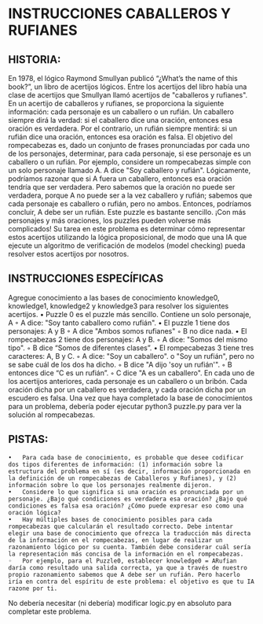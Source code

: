 # INSTRUCCIONES CABALLEROS Y RUFIANES

## HISTORIA:
En 1978, el lógico Raymond Smullyan publicó “¿What’s the name of this book?”, un libro de acertijos lógicos. Entre los acertijos del libro había una clase de acertijos que Smullyan llamó acertijos de "caballeros y rufianes".
En un acertijo de caballeros y rufianes, se proporciona la siguiente información: cada personaje es un caballero o un rufián. Un caballero siempre dirá la verdad: si el caballero dice una oración, entonces esa oración es verdadera. Por el contrario, un rufián siempre mentirá: si un rufián dice una oración, entonces esa oración es falsa.
El objetivo del rompecabezas es, dado un conjunto de frases pronunciadas por cada uno de los personajes, determinar, para cada personaje, si ese personaje es un caballero o un rufián.
Por ejemplo, considere un rompecabezas simple con un solo personaje llamado A. A dice "Soy caballero y rufián".
Lógicamente, podríamos razonar que si A fuera un caballero, entonces esa oración tendría que ser verdadera. Pero sabemos que la oración no puede ser verdadera, porque A no puede ser a la vez caballero y rufián; sabemos que cada personaje es caballero o rufián, pero no ambos. Entonces, podríamos concluir, A debe ser un rufián.
Este puzzle es bastante sencillo. ¡Con más personajes y más oraciones, los puzzles pueden volverse más complicados! Su tarea en este problema es determinar cómo representar estos acertijos utilizando la lógica proposicional, de modo que una IA que ejecute un algoritmo de verificación de modelos (model checking) pueda resolver estos acertijos por nosotros.

## INSTRUCCIONES ESPECÍFICAS
Agregue conocimiento a las bases de conocimiento knowledge0, knowledge1, knowledge2 y knowledge3 para resolver los siguientes acertijos.
	•	Puzzle 0 es el puzzle más sencillo. Contiene un solo personaje, A
	◦	A dice: "Soy tanto caballero como rufián".
	•	El puzzle 1 tiene dos personajes: A y B
	◦	A dice "Ambos somos rufianes"
	◦	B no dice nada.
	•	El rompecabezas 2 tiene dos personajes: A y B.
	◦	A dice: "Somos del mismo tipo".
	◦	B dice “Somos de diferentes clases”.
	•	El rompecabezas 3 tiene tres caracteres: A, B y C.
	◦	A dice: "Soy un caballero". o "Soy un rufián", pero no se sabe cuál de los dos ha dicho.
	◦	B dice "A dijo 'soy un rufián'".
	◦	B entonces dice “C es un rufián”.
	◦	C dice "A es un caballero".
En cada uno de los acertijos anteriores, cada personaje es un caballero o un bribón. Cada oración dicha por un caballero es verdadera, y cada oración dicha por un escudero es falsa.
Una vez que haya completado la base de conocimientos para un problema, debería poder ejecutar python3 puzzle.py para ver la solución al rompecabezas.

## PISTAS:
	•	Para cada base de conocimiento, es probable que desee codificar dos tipos diferentes de información: (1) información sobre la estructura del problema en sí (es decir, información proporcionada en la definición de un rompecabezas de Caballeros y Rufianes), y (2) información sobre lo que los personajes realmente dijeron.
	•	Considere lo que significa si una oración es pronunciada por un personaje. ¿Bajo qué condiciones es verdadera esa oración? ¿Bajo qué condiciones es falsa esa oración? ¿Cómo puede expresar eso como una oración lógica?
	•	Hay múltiples bases de conocimiento posibles para cada rompecabezas que calcularán el resultado correcto. Debe intentar elegir una base de conocimiento que ofrezca la traducción más directa de la información en el rompecabezas, en lugar de realizar un razonamiento lógico por su cuenta. También debe considerar cuál sería la representación más concisa de la información en el rompecabezas.
	◦	Por ejemplo, para el Puzzle0, establecer knowledge0 = ARufian daría como resultado una salida correcta, ya que a través de nuestro propio razonamiento sabemos que A debe ser un rufián. Pero hacerlo iría en contra del espíritu de este problema: el objetivo es que tu IA razone por ti.
No debería necesitar (ni debería) modificar logic.py en absoluto para completar este problema.
